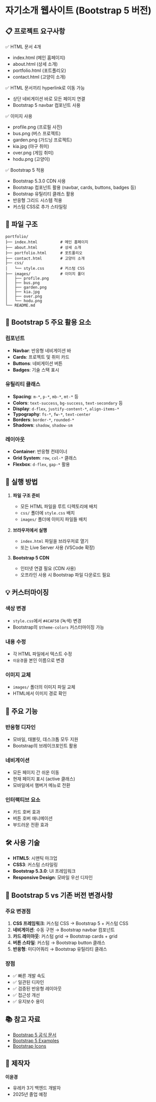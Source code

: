 # 자기소개 웹사이트 (Bootstrap 5 버전)

## 📋 프로젝트 요구사항

✅ HTML 문서 4개
- index.html (메인 홈페이지)
- about.html (상세 소개)
- portfolio.html (포트폴리오)
- contact.html (고양이 소개)

✅ HTML 문서끼리 hyperlink로 이동 가능
- 상단 네비게이션 바로 모든 페이지 연결
- Bootstrap 5 navbar 컴포넌트 사용

✅ 이미지 사용
- profile.png (프로필 사진)
- bus.png (버스 프로젝트)
- garden.png (가드닝 프로젝트)
- kia.jpg (야구 취미)
- over.png (게임 취미)
- hodu.png (고양이)

✅ Bootstrap 5 적용
- Bootstrap 5.3.0 CDN 사용
- Bootstrap 컴포넌트 활용 (navbar, cards, buttons, badges 등)
- Bootstrap 유틸리티 클래스 활용
- 반응형 그리드 시스템 적용
- 커스텀 CSS로 추가 스타일링

## 📁 파일 구조

```
portfolio/
├── index.html          # 메인 홈페이지
├── about.html          # 상세 소개
├── portfolio.html      # 포트폴리오
├── contact.html        # 고양이 소개
├── css/
│   └── style.css       # 커스텀 CSS
├── images/             # 이미지 폴더
│   ├── profile.png
│   ├── bus.png
│   ├── garden.png
│   ├── kia.jpg
│   ├── over.png
│   └── hodu.png
└── README.md
```

## 🎨 Bootstrap 5 주요 활용 요소

### 컴포넌트
- **Navbar**: 반응형 네비게이션 바
- **Cards**: 프로젝트 및 취미 카드
- **Buttons**: 네비게이션 버튼
- **Badges**: 기술 스택 표시

### 유틸리티 클래스
- **Spacing**: `m-*`, `p-*`, `mb-*`, `mt-*` 등
- **Colors**: `text-success`, `bg-success`, `text-secondary` 등
- **Display**: `d-flex`, `justify-content-*`, `align-items-*`
- **Typography**: `fs-*`, `fw-*`, `text-center`
- **Borders**: `border-*`, `rounded-*`
- **Shadows**: `shadow`, `shadow-sm`

### 레이아웃
- **Container**: 반응형 컨테이너
- **Grid System**: `row`, `col-*` 클래스
- **Flexbox**: `d-flex`, `gap-*` 활용

## 🚀 실행 방법

1. **파일 구조 준비**
   - 모든 HTML 파일을 루트 디렉토리에 배치
   - `css/` 폴더에 `style.css` 배치
   - `images/` 폴더에 이미지 파일들 배치

2. **브라우저에서 실행**
   - `index.html` 파일을 브라우저로 열기
   - 또는 Live Server 사용 (VSCode 확장)

3. **Bootstrap 5 CDN**
   - 인터넷 연결 필요 (CDN 사용)
   - 오프라인 사용 시 Bootstrap 파일 다운로드 필요

## 💡 커스터마이징

### 색상 변경
- `style.css`에서 `#4CAF50` (녹색) 변경
- Bootstrap의 `$theme-colors` 커스터마이징 가능

### 내용 수정
- 각 HTML 파일에서 텍스트 수정
- `이윤경`을 본인 이름으로 변경

### 이미지 교체
- `images/` 폴더의 이미지 파일 교체
- HTML에서 이미지 경로 확인

## 🎯 주요 기능

### 반응형 디자인
- 모바일, 태블릿, 데스크톱 모두 지원
- Bootstrap의 브레이크포인트 활용

### 네비게이션
- 모든 페이지 간 쉬운 이동
- 현재 페이지 표시 (active 클래스)
- 모바일에서 햄버거 메뉴로 전환

### 인터랙티브 요소
- 카드 호버 효과
- 버튼 호버 애니메이션
- 부드러운 전환 효과

## 🛠️ 사용 기술

- **HTML5**: 시맨틱 마크업
- **CSS3**: 커스텀 스타일링
- **Bootstrap 5.3.0**: UI 프레임워크
- **Responsive Design**: 모바일 우선 디자인

## 📝 Bootstrap 5 vs 기존 버전 변경사항

### 주요 변경점
1. **CSS 프레임워크**: 커스텀 CSS → Bootstrap 5 + 커스텀 CSS
2. **네비게이션**: 수동 구현 → Bootstrap navbar 컴포넌트
3. **카드 레이아웃**: 커스텀 grid → Bootstrap cards + grid
4. **버튼 스타일**: 커스텀 → Bootstrap button 클래스
5. **반응형**: 미디어쿼리 → Bootstrap 유틸리티 클래스

### 장점
- ✅ 빠른 개발 속도
- ✅ 일관된 디자인
- ✅ 검증된 반응형 레이아웃
- ✅ 접근성 개선
- ✅ 유지보수 용이

## 📚 참고 자료

- [Bootstrap 5 공식 문서](https://getbootstrap.com/docs/5.3/getting-started/introduction/)
- [Bootstrap 5 Examples](https://getbootstrap.com/docs/5.3/examples/)
- [Bootstrap Icons](https://icons.getbootstrap.com/)

## 👤 제작자

**이윤경**
- 유레카 3기 백엔드 개발자
- 2025년 졸업 예정
